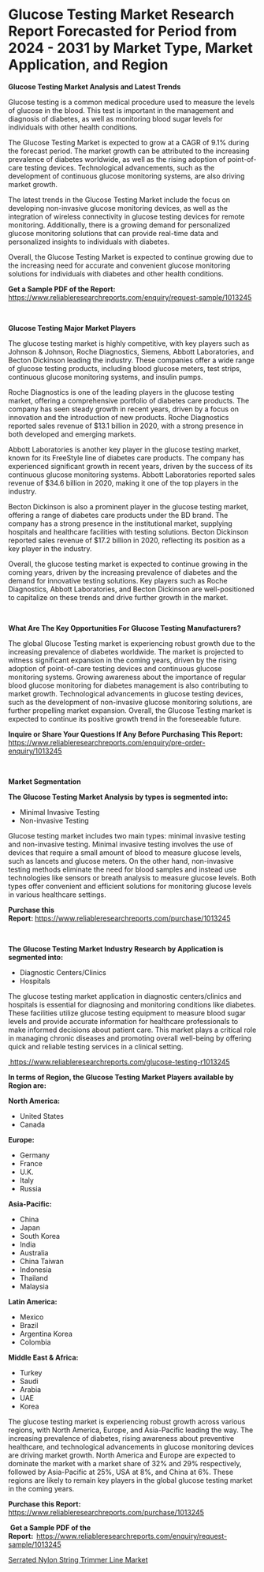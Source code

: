 <p><h1>Glucose Testing Market Research Report Forecasted for Period from 2024 -  2031 by Market Type, Market Application, and Region</h1></p><p><strong>Glucose Testing Market Analysis and Latest Trends</strong></p>
<p><p>Glucose testing is a common medical procedure used to measure the levels of glucose in the blood. This test is important in the management and diagnosis of diabetes, as well as monitoring blood sugar levels for individuals with other health conditions.</p><p>The Glucose Testing Market is expected to grow at a CAGR of 9.1% during the forecast period. The market growth can be attributed to the increasing prevalence of diabetes worldwide, as well as the rising adoption of point-of-care testing devices. Technological advancements, such as the development of continuous glucose monitoring systems, are also driving market growth.</p><p>The latest trends in the Glucose Testing Market include the focus on developing non-invasive glucose monitoring devices, as well as the integration of wireless connectivity in glucose testing devices for remote monitoring. Additionally, there is a growing demand for personalized glucose monitoring solutions that can provide real-time data and personalized insights to individuals with diabetes.</p><p>Overall, the Glucose Testing Market is expected to continue growing due to the increasing need for accurate and convenient glucose monitoring solutions for individuals with diabetes and other health conditions.</p></p>
<p><strong>Get a Sample PDF of the Report:&nbsp;</strong> <a href="https://www.reliableresearchreports.com/enquiry/request-sample/1013245">https://www.reliableresearchreports.com/enquiry/request-sample/1013245</a></p>
<p>&nbsp;</p>
<p><strong>Glucose Testing Major Market Players</strong></p>
<p><p>The glucose testing market is highly competitive, with key players such as Johnson & Johnson, Roche Diagnostics, Siemens, Abbott Laboratories, and Becton Dickinson leading the industry. These companies offer a wide range of glucose testing products, including blood glucose meters, test strips, continuous glucose monitoring systems, and insulin pumps.</p><p>Roche Diagnostics is one of the leading players in the glucose testing market, offering a comprehensive portfolio of diabetes care products. The company has seen steady growth in recent years, driven by a focus on innovation and the introduction of new products. Roche Diagnostics reported sales revenue of $13.1 billion in 2020, with a strong presence in both developed and emerging markets.</p><p>Abbott Laboratories is another key player in the glucose testing market, known for its FreeStyle line of diabetes care products. The company has experienced significant growth in recent years, driven by the success of its continuous glucose monitoring systems. Abbott Laboratories reported sales revenue of $34.6 billion in 2020, making it one of the top players in the industry.</p><p>Becton Dickinson is also a prominent player in the glucose testing market, offering a range of diabetes care products under the BD brand. The company has a strong presence in the institutional market, supplying hospitals and healthcare facilities with testing solutions. Becton Dickinson reported sales revenue of $17.2 billion in 2020, reflecting its position as a key player in the industry.</p><p>Overall, the glucose testing market is expected to continue growing in the coming years, driven by the increasing prevalence of diabetes and the demand for innovative testing solutions. Key players such as Roche Diagnostics, Abbott Laboratories, and Becton Dickinson are well-positioned to capitalize on these trends and drive further growth in the market.</p></p>
<p>&nbsp;</p>
<p><strong>What Are The Key Opportunities For Glucose Testing Manufacturers?</strong></p>
<p><p>The global Glucose Testing market is experiencing robust growth due to the increasing prevalence of diabetes worldwide. The market is projected to witness significant expansion in the coming years, driven by the rising adoption of point-of-care testing devices and continuous glucose monitoring systems. Growing awareness about the importance of regular blood glucose monitoring for diabetes management is also contributing to market growth. Technological advancements in glucose testing devices, such as the development of non-invasive glucose monitoring solutions, are further propelling market expansion. Overall, the Glucose Testing market is expected to continue its positive growth trend in the foreseeable future.</p></p>
<p><strong>Inquire or Share Your Questions If Any Before Purchasing This Report:</strong> <a href="https://www.reliableresearchreports.com/enquiry/pre-order-enquiry/1013245">https://www.reliableresearchreports.com/enquiry/pre-order-enquiry/1013245</a></p>
<p>&nbsp;</p>
<p><strong>Market Segmentation</strong></p>
<p><strong>The Glucose Testing Market Analysis by types is segmented into:</strong></p>
<p><ul><li>Minimal Invasive Testing</li><li>Non-invasive Testing</li></ul></p>
<p><p>Glucose testing market includes two main types: minimal invasive testing and non-invasive testing. Minimal invasive testing involves the use of devices that require a small amount of blood to measure glucose levels, such as lancets and glucose meters. On the other hand, non-invasive testing methods eliminate the need for blood samples and instead use technologies like sensors or breath analysis to measure glucose levels. Both types offer convenient and efficient solutions for monitoring glucose levels in various healthcare settings.</p></p>
<p><strong>Purchase this Report:&nbsp;</strong><a href="https://www.reliableresearchreports.com/purchase/1013245">https://www.reliableresearchreports.com/purchase/1013245</a></p>
<p>&nbsp;</p>
<p><strong>The Glucose Testing Market Industry Research by Application is segmented into:</strong></p>
<p><ul><li>Diagnostic Centers/Clinics</li><li>Hospitals</li></ul></p>
<p><p>The glucose testing market application in diagnostic centers/clinics and hospitals is essential for diagnosing and monitoring conditions like diabetes. These facilities utilize glucose testing equipment to measure blood sugar levels and provide accurate information for healthcare professionals to make informed decisions about patient care. This market plays a critical role in managing chronic diseases and promoting overall well-being by offering quick and reliable testing services in a clinical setting.</p></p>
<p><a href="https://www.reliableresearchreports.com/glucose-testing-r1013245">&nbsp;https://www.reliableresearchreports.com/glucose-testing-r1013245</a></p>
<p><strong>In terms of Region, the Glucose Testing Market Players available by Region are:</strong></p>
<p>
    <p> <strong> North America: </strong>
        <ul>
            <li>United States</li>
            <li>Canada</li>
        </ul>
        </p> 
    <p> <strong> Europe: </strong>
        <ul>
            <li>Germany</li>
            <li>France</li>
            <li>U.K.</li>
            <li>Italy</li>
            <li>Russia</li>
        </ul>
        </p> 
    <p> <strong> Asia-Pacific: </strong>
        <ul>
            <li>China</li>
            <li>Japan</li>
            <li>South Korea</li>
            <li>India</li>
            <li>Australia</li>
            <li>China Taiwan</li>
            <li>Indonesia</li>
            <li>Thailand</li>
            <li>Malaysia</li>
        </ul>
        </p> 
    <p> <strong> Latin America: </strong>
        <ul>
            <li>Mexico</li>
            <li>Brazil</li>
            <li>Argentina Korea</li>
            <li>Colombia</li>
        </ul>
        </p> 
    <p> <strong> Middle East & Africa: </strong>
        <ul>
            <li>Turkey</li>
            <li>Saudi</li>
            <li>Arabia</li>
            <li>UAE</li>
            <li>Korea</li>
        </ul>
    </p>
    </p>
<p><p>The glucose testing market is experiencing robust growth across various regions, with North America, Europe, and Asia-Pacific leading the way. The increasing prevalence of diabetes, rising awareness about preventive healthcare, and technological advancements in glucose monitoring devices are driving market growth. North America and Europe are expected to dominate the market with a market share of 32% and 29% respectively, followed by Asia-Pacific at 25%, USA at 8%, and China at 6%. These regions are likely to remain key players in the global glucose testing market in the coming years.</p></p>
<p><strong>Purchase this Report: </strong><a href="https://www.reliableresearchreports.com/purchase/1013245">https://www.reliableresearchreports.com/purchase/1013245</a></p>
<p>&nbsp;<strong>Get a Sample PDF of the Report:&nbsp;&nbsp;</strong><a href="https://www.reliableresearchreports.com/enquiry/request-sample/1013245">https://www.reliableresearchreports.com/enquiry/request-sample/1013245</a></p>
<p><strong></strong></p>
<p><p><a href="https://issuu.com/reportprime-2/docs/serrated-nylon-string-trimmer-line-market-size-203">Serrated Nylon String Trimmer Line Market</a></p></p>